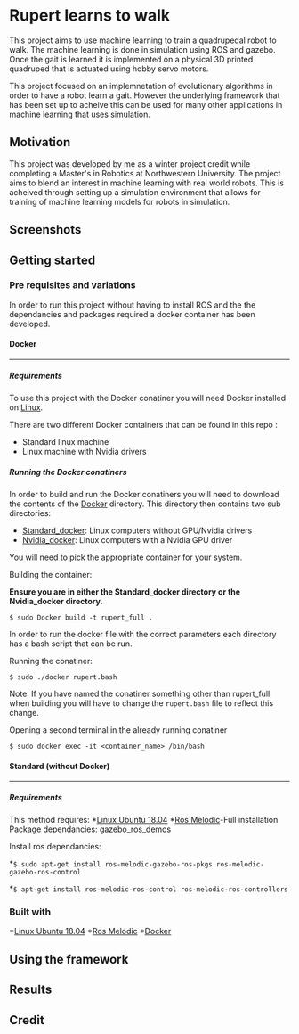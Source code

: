 # Rupert learns to walk

This project aims to use machine learning to train a quadrupedal robot to walk. The machine learning is done in simulation using ROS and gazebo. Once the gait is learned it is implemented on a physical 3D printed quadruped that is actuated using hobby servo motors.

This project focused on an implemnetation of evolutionary algorithms in order to have a robot learn a gait. However the underlying framework that has been set up to acheive this can be used for many other applications in machine learning that uses simulation.

## Motivation 
This project was developed by me as a winter project credit while completing a Master's in Robotics at Northwestern University.
The project aims to blend an interest in machine learning with real world robots. This is acheived through setting up a simulation environment that allows for training of machine learning models for robots in simulation.

## Screenshots

## Getting started
### Pre requisites and variations
In order to run this project without having to install ROS and the the dependancies and packages required a docker container has been developed.

#### Docker
------
##### Requirements
To use this project with the Docker conatiner you will need Docker installed on [Linux](https://docs.docker.com/get-started/).

There are two different Docker containers that can be found in this repo :
* Standard linux machine
* Linux machine with Nvidia drivers

##### Running the Docker conatiners

In order to build and run the Docker conatiners you will need to download the contents of the [Docker](/Docker) directory.
This directory then contains two sub directories:
* [Standard_docker](/Docker/Standard_docker): Linux computers without GPU/Nvidia drivers
* [Nvidia_docker](/Docker/Nvidia_docker): Linux computers with a Nvidia GPU driver

You will need to pick the appropriate container for your system.

Building the container:

**Ensure you are in either the Standard_docker directory or the Nvidia_docker directory.**

`$ sudo Docker build -t rupert_full .`

In order to run the docker file with the correct parameters each directory has a bash script that can be run.

Running the conatiner:

`$ sudo ./docker rupert.bash`

Note: If you have named the conatiner something other than rupert_full when building you will have to change the `rupert.bash` file to reflect this change.

Opening a second terminal in the already running conatiner

`$ sudo docker exec -it <container_name> /bin/bash`

#### Standard (without Docker)
------
##### Requirements
This method requires:
*[Linux Ubuntu 18.04](https://www.ubuntu.com/download/desktop)
*[Ros Melodic](http://wiki.ros.org/melodic)-Full installation
Package dependancies:
[gazebo_ros_demos](https://github.com/ros-simulation/gazebo_ros_demos.git)

Install ros dependancies:

*`$ sudo apt-get install ros-melodic-gazebo-ros-pkgs ros-melodic-gazebo-ros-control`

*`$ apt-get install ros-melodic-ros-control ros-melodic-ros-controllers`

### Built with
*[Linux Ubuntu 18.04](https://www.ubuntu.com/download/desktop)
*[Ros Melodic](http://wiki.ros.org/melodic)
*[Docker](https://docs.docker.com/get-started/)


## Using the framework

## Results

## Credit